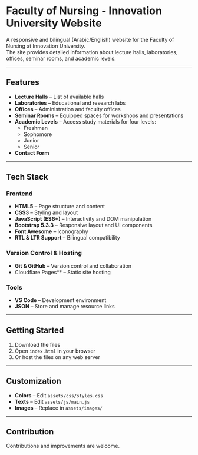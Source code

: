 # Faculty of Nursing - Innovation University Website

A responsive and bilingual (Arabic/English) website for the Faculty of Nursing at Innovation University.  
The site provides detailed information about lecture halls, laboratories, offices, seminar rooms, and academic levels.

---

## Features

- **Lecture Halls** – List of available halls  
- **Laboratories** – Educational and research labs  
- **Offices** – Administration and faculty offices  
- **Seminar Rooms** – Equipped spaces for workshops and presentations  
- **Academic Levels** – Access study materials for four levels:  
  - Freshman  
  - Sophomore  
  - Junior  
  - Senior  
- **Contact Form**

---

## Tech Stack

### Frontend
- **HTML5** – Page structure and content  
- **CSS3** – Styling and layout  
- **JavaScript (ES6+)** – Interactivity and DOM manipulation  
- **Bootstrap 5.3.3** – Responsive layout and UI components  
- **Font Awesome** – Iconography  
- **RTL & LTR Support** – Bilingual compatibility

### Version Control & Hosting
- **Git & GitHub** – Version control and collaboration  
- Cloudflare Pages** – Static site hosting

### Tools
- **VS Code** – Development environment  
- **JSON** – Store and manage resource links

---

## Getting Started

1. Download the files  
2. Open `index.html` in your browser  
3. Or host the files on any web server

---

## Customization

- **Colors** – Edit `assets/css/styles.css`  
- **Texts** – Edit `assets/js/main.js`  
- **Images** – Replace in `assets/images/`

---

## Contribution

Contributions and improvements are welcome.  


